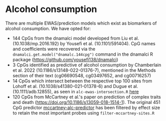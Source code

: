 # Alcohol consumption

There are multiple EWAS/prediction models which exist as biomarkers of alcohol consumption. We have opted for:

* 144 CpGs from the dnamalci model developed from Liu et al. (10.1038/mp.2016.192) by Yousefi et al. (10.1101/591404). CpG names and coefficients were recovered via the `dnamalci.get.model("dnamalc.144cpg")` command in the dnamalci R package (https://github.com/yousefi138/dnamalci)
* 3 CpGs identified as predictive of alcohol consumption by Chamberlain et al. 2022 (10.1186/s13148-022-01376-7), mentioned in the Methods section of their text (cg06690548, cg03497652, and cg00716257)
* 14 CpGs which intersect between the respective top 100 sites from Lohoff et al. (10.1038/s41380-021-01378-6) and Dugue et al. (10.1111/adb.12855), as seen in `alc-ewas-intersection.R` [here](src/alc-ewas-intersection.R)
* 120 CpGs from McCartney et al.'s paper on prediction of complex traits and death (https://doi.org/10.1186/s13059-018-1514-1). The original 451 CpG predictor [mccartney-alc-predictor](mccartney_supplement_s3.csv) has been filtered by effect size to retain the most important probes using `filter-mccartney-sites.R` 
